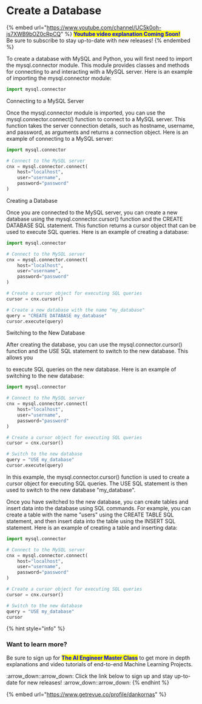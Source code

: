 # Create a Database

{% embed url="https://www.youtube.com/channel/UC5k0oh-js7XWB9bOZ0cRpCQ" %}
<mark style="color:blue;">**Youtube video explanation Coming Soon!**</mark> \
Be sure to subscribe to stay up-to-date with new releases!
{% endembed %}

To create a database with MySQL and Python, you will first need to import the mysql.connector module. This module provides classes and methods for connecting to and interacting with a MySQL server. Here is an example of importing the mysql.connector module:

```python
import mysql.connector
```

Connecting to a MySQL Server

Once the mysql.connector module is imported, you can use the mysql.connector.connect() function to connect to a MySQL server. This function takes the server connection details, such as hostname, username, and password, as arguments and returns a connection object. Here is an example of connecting to a MySQL server:

```python
import mysql.connector

# Connect to the MySQL server
cnx = mysql.connector.connect(
    host="localhost",
    user="username",
    password="password"
)
```

Creating a Database

Once you are connected to the MySQL server, you can create a new database using the mysql.connector.cursor() function and the CREATE DATABASE SQL statement. This function returns a cursor object that can be used to execute SQL queries. Here is an example of creating a database:

```python
import mysql.connector

# Connect to the MySQL server
cnx = mysql.connector.connect(
    host="localhost",
    user="username",
    password="password"
)

# Create a cursor object for executing SQL queries
cursor = cnx.cursor()

# Create a new database with the name "my_database"
query = "CREATE DATABASE my_database"
cursor.execute(query)
```

Switching to the New Database

After creating the database, you can use the mysql.connector.cursor() function and the USE SQL statement to switch to the new database. This allows you&#x20;

to execute SQL queries on the new database. Here is an example of switching to the new database:

```python
import mysql.connector

# Connect to the MySQL server
cnx = mysql.connector.connect(
    host="localhost",
    user="username",
    password="password"
)

# Create a cursor object for executing SQL queries
cursor = cnx.cursor()

# Switch to the new database
query = "USE my_database"
cursor.execute(query)
```

In this example, the mysql.connector.cursor() function is used to create a cursor object for executing SQL queries. The USE SQL statement is then used to switch to the new database "my\_database".

Once you have switched to the new database, you can create tables and insert data into the database using SQL commands. For example, you can create a table with the name "users" using the CREATE TABLE SQL statement, and then insert data into the table using the INSERT SQL statement. Here is an example of creating a table and inserting data:

```python
import mysql.connector

# Connect to the MySQL server
cnx = mysql.connector.connect(
    host="localhost",
    user="username",
    password="password"
)

# Create a cursor object for executing SQL queries
cursor = cnx.cursor()

# Switch to the new database
query = "USE my_database"
cursor
```



{% hint style="info" %}
### Want to learn more?

Be sure to sign up for <mark style="color:blue;">**The AI Engineer Master Class**</mark> to get more in depth explanations and video tutorials of end-to-end Machine Learning Projects.&#x20;

:arrow\_down::arrow\_down: Click the link below to sign up and stay up-to-date for new releases! :arrow\_down::arrow\_down:
{% endhint %}

{% embed url="https://www.getrevue.co/profile/dankornas" %}
